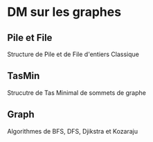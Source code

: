 # DM sur les graphes
## Pile et File
Structure de Pile et de File d'entiers Classique
## TasMin
Strucutre de Tas Minimal de sommets de graphe
## Graph
Algorithmes de BFS, DFS, Djikstra et Kozaraju

